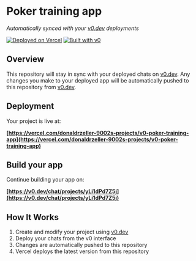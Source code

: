 # Poker training app

*Automatically synced with your [v0.dev](https://v0.dev) deployments*

[![Deployed on Vercel](https://img.shields.io/badge/Deployed%20on-Vercel-black?style=for-the-badge&logo=vercel)](https://vercel.com/donaldrzeller-9002s-projects/v0-poker-training-app)
[![Built with v0](https://img.shields.io/badge/Built%20with-v0.dev-black?style=for-the-badge)](https://v0.dev/chat/projects/yLi1dPd7Z5j)

## Overview

This repository will stay in sync with your deployed chats on [v0.dev](https://v0.dev).
Any changes you make to your deployed app will be automatically pushed to this repository from [v0.dev](https://v0.dev).

## Deployment

Your project is live at:

**[https://vercel.com/donaldrzeller-9002s-projects/v0-poker-training-app](https://vercel.com/donaldrzeller-9002s-projects/v0-poker-training-app)**

## Build your app

Continue building your app on:

**[https://v0.dev/chat/projects/yLi1dPd7Z5j](https://v0.dev/chat/projects/yLi1dPd7Z5j)**

## How It Works

1. Create and modify your project using [v0.dev](https://v0.dev)
2. Deploy your chats from the v0 interface
3. Changes are automatically pushed to this repository
4. Vercel deploys the latest version from this repository
